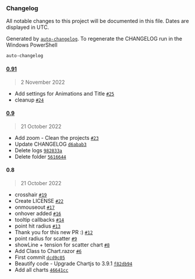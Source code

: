### Changelog

All notable changes to this project will be documented in this file. Dates are displayed in UTC.

Generated by [`auto-changelog`](https://github.com/CookPete/auto-changelog). To regenerate the CHANGELOG run in the Windows PowerShell

```
auto-changelog
```

#### [0.91](https://github.com/erossini/BlazorChartjs/compare/0.9...0.91)

> 2 November 2022

- Add settings for Animations and Title [`#25`](https://github.com/erossini/BlazorChartjs/pull/25)
- cleanup [`#24`](https://github.com/erossini/BlazorChartjs/pull/24)

#### [0.9](https://github.com/erossini/BlazorChartjs/compare/0.8...0.9)

> 21 October 2022

- Add zoom - Clean the projects [`#23`](https://github.com/erossini/BlazorChartjs/pull/23)
- Update CHANGELOG [`d6abab3`](https://github.com/erossini/BlazorChartjs/commit/d6abab38cc0052d6fef270d274ec8fcea2b6a6ab)
- Delete logs [`982833a`](https://github.com/erossini/BlazorChartjs/commit/982833abad557f51d0296a3741b7aafa8bb21760)
- Delete folder [`5616644`](https://github.com/erossini/BlazorChartjs/commit/5616644b7217d407bcd1b0d084a6c0e6905e3332)

#### 0.8

> 21 October 2022

- crosshair [`#19`](https://github.com/erossini/BlazorChartjs/pull/19)
- Create LICENSE [`#22`](https://github.com/erossini/BlazorChartjs/pull/22)
- onmouseout [`#17`](https://github.com/erossini/BlazorChartjs/pull/17)
- onhover added [`#16`](https://github.com/erossini/BlazorChartjs/pull/16)
- tooltip callbacks [`#14`](https://github.com/erossini/BlazorChartjs/pull/14)
- point hit radius [`#13`](https://github.com/erossini/BlazorChartjs/pull/13)
- Thank you for this new PR :) [`#12`](https://github.com/erossini/BlazorChartjs/pull/12)
- point radius for scatter [`#9`](https://github.com/erossini/BlazorChartjs/pull/9)
- showLine + tension for scatter chart [`#8`](https://github.com/erossini/BlazorChartjs/pull/8)
- Add Class to Chart.razor [`#6`](https://github.com/erossini/BlazorChartjs/pull/6)
- First commit [`dcd9c05`](https://github.com/erossini/BlazorChartjs/commit/dcd9c05eb6814a7f19bf28d675a582988d624415)
- Beautify code - Upgrade Chartjs to 3.9.1 [`f82db94`](https://github.com/erossini/BlazorChartjs/commit/f82db941ef0ea415b82e2b7e70f4188afd89114a)
- Add all charts [`46641cc`](https://github.com/erossini/BlazorChartjs/commit/46641ccb0c1a2160fcd3ca7599863c40cfeaa2f4)
